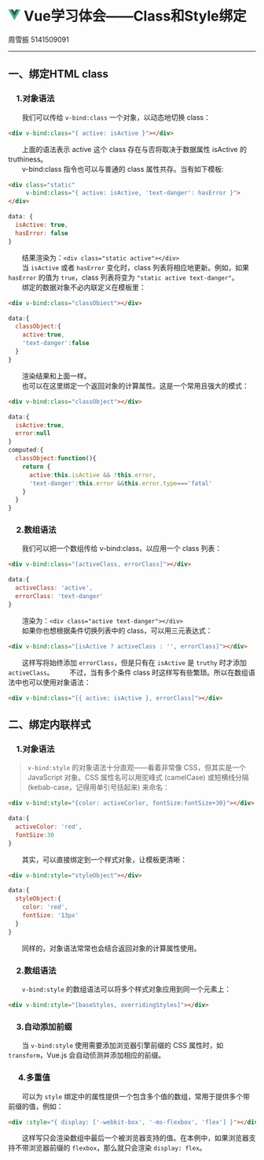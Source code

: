 # <img src="img\vue.png" width="25px" height="25px" /> Vue学习体会——Class和Style绑定

周雪振 5141509091

---

## 一、绑定HTML class

### &emsp;1.对象语法
&emsp;&emsp;我们可以传给 `v-bind:class` 一个对象，以动态地切换 class：
```HTML
<div v-bind:class="{ active: isActive }"></div>
```
&emsp;&emsp;上面的语法表示 active 这个 class 存在与否将取决于数据属性 isActive 的 truthiness。  
&emsp;&emsp;v-bind:class 指令也可以与普通的 class 属性共存。当有如下模板:
```HTML
<div class="static"
     v-bind:class="{ active: isActive, 'text-danger': hasError }">
</div>
```
```js
data: {
  isActive: true,
  hasError: false
}
```
&emsp;&emsp;结果渲染为：`<div class="static active"></div>`    
&emsp;&emsp;当 `isActive` 或者 `hasError` 变化时，class 列表将相应地更新。例如，如果 `hasError` 的值为 `true`，class 列表将变为 `"static active text-danger"`。  
&emsp;&emsp;绑定的数据对象不必内联定义在模板里：
```HTML
<div v-bind:class="classObiect"></div>
```
```js
data:{
  classObject:{
    active:true,
    'text-danger':false
  }
}
```
&emsp;&emsp;渲染结果和上面一样。  
&emsp;&emsp;也可以在这里绑定一个返回对象的计算属性。这是一个常用且强大的模式：
```HTML
<div v-bind:class="classObject"></div>
```
```js
data:{
  isActive:true,
  error:null
}
computed:{
  classObject:function(){
    return {
      active:this.isActive && !this.error,
      'text-danger':this.error &&this.error.type==='fatal'
    }
  }
}
```

### &emsp;2.数组语法
&emsp;&emsp;我们可以把一个数组传给 v-bind:class，以应用一个 class 列表：
```HTML
<div v-bind:class="[activeClass, errorClass]"></div>
```
```js
data:{
  activeClass: 'active',
  errorClass: 'text-danger'
}
```
&emsp;&emsp;渲染为：`<div class="active text-danger"></div>`  
&emsp;&emsp;如果你也想根据条件切换列表中的 class，可以用三元表达式：
```HTML
<div v-bind:class="[isActive ? activeClass : '', errorClass]"></div>
```
&emsp;&emsp;这样写将始终添加 `errorClass`，但是只有在 `isActive` 是 `truthy` 时才添加 `activeClass`。 &emsp;&emsp;不过，当有多个条件 class 时这样写有些繁琐。所以在数组语法中也可以使用对象语法：
```HTML
<div v-bind:class="[{ active: isActive }, errorClass]"></div>
```

## 二、绑定内联样式

### &emsp;1.对象语法
> `v-bind:style` 的对象语法十分直观——看着非常像 CSS，但其实是一个 JavaScript 对象。CSS 属性名可以用驼峰式 (camelCase) 或短横线分隔 (kebab-case，记得用单引号括起来) 来命名：

```HTML
<div v-bind:style="{color: activeCorlor, fontSize:fontSize+30}"></div>
```
```js
data:{
  activeColor: 'red',
  fontSize:30
}
```
&emsp;&emsp;其实，可以直接绑定到一个样式对象，让模板更清晰：
```HTML
<div v-bind:style="styleObject"></div>
```
```js
data:{
  styleObject:{
    color: 'red',
    fontSize: '13px'
  }
}
```
&emsp;&emsp;同样的，对象语法常常也会结合返回对象的计算属性使用。

### &emsp;2.数组语法
&emsp;&emsp;`v-bind:style` 的数组语法可以将多个样式对象应用到同一个元素上：
```HTML
<div v-bind:style="[baseStyles, overridingStyles]"></div>
```
### &emsp;3.自动添加前缀
&emsp;&emsp;当 `v-bind:style` 使用需要添加浏览器引擎前缀的 CSS 属性时，如 `transform`，Vue.js 会自动侦测并添加相应的前缀。
### &emsp; 4.多重值
&emsp;&emsp;可以为 `style` 绑定中的属性提供一个包含多个值的数组，常用于提供多个带前缀的值，例如：
```HTML
<div :style="{ display: ['-webkit-box', '-ms-flexbox', 'flex'] }"></div>
```
&emsp;&emsp;这样写只会渲染数组中最后一个被浏览器支持的值。在本例中，如果浏览器支持不带浏览器前缀的 `flexbox`，那么就只会渲染 `display: flex`。